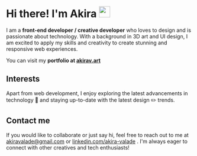 # Hi there! I'm Akira <img src="https://media.giphy.com/media/hvRJCLFzcasrR4ia7z/giphy.gif" width="30px">

I am a **front-end developer / creative developer** who loves to design and is passionate about technology. With a background in 3D art and UI design, I am excited to apply my skills and creativity to create stunning and responsive web experiences.

You can visit my **portfolio at [akirav.art](https://akiravalade.vercel.app/)**

## Interests

Apart from web development, I enjoy exploring the latest advancements in technology 🦾 and staying up-to-date with the latest design ✏️ trends.

## Contact me

If you would like to collaborate or just say hi, feel free to reach out to me at [akiravalade@gmail.com](akiravalade@gmail.com)
 or [linkedin.com/akira-valade](https://www.linkedin.com/in/akira-valade-60956b200/)
. I'm always eager to connect with other creatives and tech enthusiasts!
